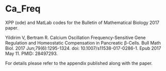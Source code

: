 # Ca_Freq
XPP (ode) and MatLab codes for the Bulletin of Mathematical Biology 2017 paper.

Yildirim V, Bertram R. Calcium Oscillation Frequency-Sensitive Gene Regulation and Homeostatic Compensation in Pancreatic β-Cells. 
Bull Math Biol. 2017 Jun;79(6):1295-1324. doi: 10.1007/s11538-017-0286-1. Epub 2017 May 11. PMID: 28497293.

For details please refer to the appendix published along with the paper.

